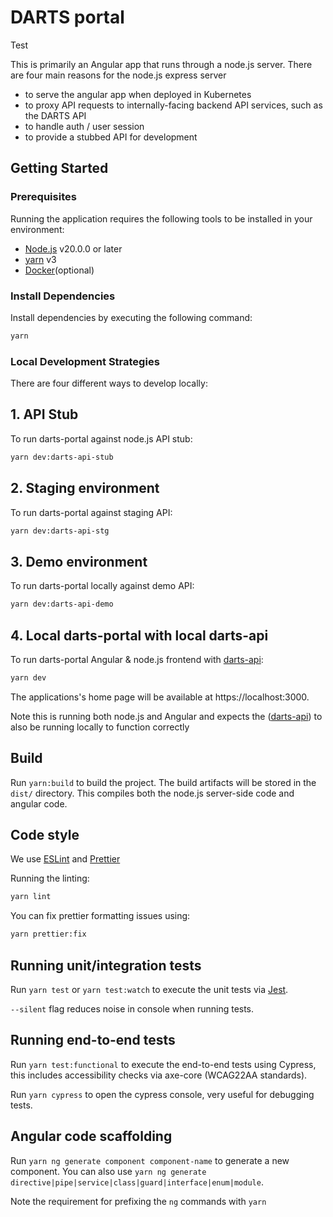 # DARTS portal

Test

This is primarily an Angular app that runs through a node.js server. There are four main reasons for the node.js express server

- to serve the angular app when deployed in Kubernetes
- to proxy API requests to internally-facing backend API services, such as the DARTS API
- to handle auth / user session
- to provide a stubbed API for development

## Getting Started

### Prerequisites

Running the application requires the following tools to be installed in your environment:

- [Node.js](https://nodejs.org/) v20.0.0 or later
- [yarn](https://yarnpkg.com/) v3
- [Docker](https://www.docker.com)(optional)

### Install Dependencies

Install dependencies by executing the following command:

```bash
yarn
```

### Local Development Strategies

There are four different ways to develop locally:

## 1. API Stub

To run darts-portal against node.js API stub:

```bash
yarn dev:darts-api-stub
```

## 2. Staging environment

To run darts-portal against staging API:

```bash
yarn dev:darts-api-stg
```

## 3. Demo environment

To run darts-portal locally against demo API:

```bash
yarn dev:darts-api-demo
```

## 4. Local darts-portal with local darts-api

To run darts-portal Angular & node.js frontend with [darts-api](https://github.com/hmcts/darts-api):

```bash
yarn dev
```

The applications's home page will be available at https://localhost:3000.

Note this is running both node.js and Angular and expects the ([darts-api](https://github.com/hmcts/darts-api)) to also be running locally to function correctly

## Build

Run `yarn:build` to build the project. The build artifacts will be stored in the `dist/` directory. This compiles both the node.js server-side code and angular code.

## Code style

We use [ESLint](https://github.com/typescript-eslint/typescript-eslint) and [Prettier](https://prettier.io/)

Running the linting:

```bash
yarn lint
```

You can fix prettier formatting issues using:

```bash
yarn prettier:fix
```

## Running unit/integration tests

Run `yarn test` or `yarn test:watch` to execute the unit tests via [Jest](https://jestjs.io/).

`--silent` flag reduces noise in console when running tests.

## Running end-to-end tests

Run `yarn test:functional` to execute the end-to-end tests using Cypress, this includes accessibility checks via axe-core (WCAG22AA standards).

Run `yarn cypress` to open the cypress console, very useful for debugging tests.

## Angular code scaffolding

Run `yarn ng generate component component-name` to generate a new component. You can also use `yarn ng generate directive|pipe|service|class|guard|interface|enum|module`.

Note the requirement for prefixing the `ng` commands with `yarn`
